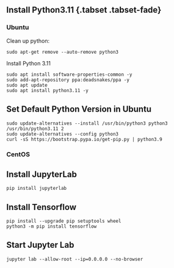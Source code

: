 ## Install Python3.11 {.tabset .tabset-fade}

### Ubuntu

Clean up python:
```
sudo apt-get remove --auto-remove python3
```
Install Python 3.11
```
sudo apt install software-properties-common -y
sudo add-apt-repository ppa:deadsnakes/ppa -y
sudo apt update
sudo apt install python3.11 -y
```

## Set Default Python Version in Ubuntu
```
sudo update-alternatives --install /usr/bin/python3 python3 /usr/bin/python3.11 2
sudo update-alternatives --config python3
curl -sS https://bootstrap.pypa.io/get-pip.py | python3.9
```

### CentOS



## Install JupyterLab
```
pip install jupyterlab
```

## Install Tensorflow
```
pip install --upgrade pip setuptools wheel
python3 -m pip install tensorflow
```


## Start Jupyter Lab
```
jupyter lab --allow-root --ip=0.0.0.0 --no-browser
```
